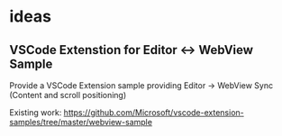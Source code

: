 # ideas

## VSCode Extenstion for Editor <-> WebView Sample 

Provide a VSCode Extension sample providing Editor -> WebView Sync (Content and scroll positioning)

Existing work: https://github.com/Microsoft/vscode-extension-samples/tree/master/webview-sample
